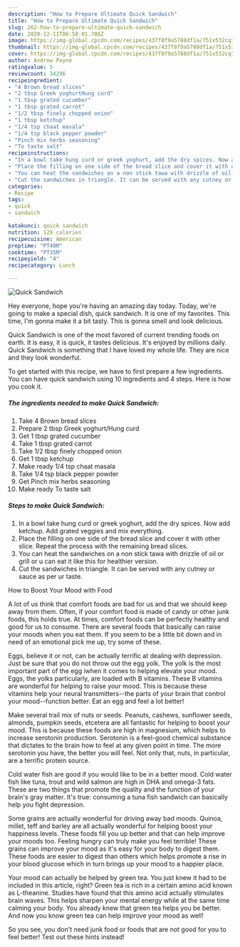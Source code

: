 ```yaml
---
description: "How to Prepare Ultimate Quick Sandwich"
title: "How to Prepare Ultimate Quick Sandwich"
slug: 262-how-to-prepare-ultimate-quick-sandwich
date: 2020-12-11T06:58:01.786Z
image: https://img-global.cpcdn.com/recipes/437f8f9a5788df1a/751x532cq70/quick-sandwich-recipe-main-photo.jpg
thumbnail: https://img-global.cpcdn.com/recipes/437f8f9a5788df1a/751x532cq70/quick-sandwich-recipe-main-photo.jpg
cover: https://img-global.cpcdn.com/recipes/437f8f9a5788df1a/751x532cq70/quick-sandwich-recipe-main-photo.jpg
author: Andrew Payne
ratingvalue: 5
reviewcount: 34296
recipeingredient:
- "4 Brown bread slices"
- "2 tbsp Greek yoghurtHung curd"
- "1 tbsp grated cucumber"
- "1 tbsp grated carrot"
- "1/2 tbsp finely chopped onion"
- "1 tbsp ketchup"
- "1/4 tsp chaat masala"
- "1/4 tsp black pepper powder"
- "Pinch mix herbs seasoning"
- "To taste salt"
recipeinstructions:
- "In a bowl take hung curd or greek yoghurt, add the dry spices. Now add ketchup. Add grated veggies and mix everything."
- "Place the filling on one side of the bread slice and cover it with other slice. Repeat the process with the remaining bread slices."
- "You can heat the sandwiches on a non stick tawa with drizzle of oil or grill or u can eat it like this for healthier version."
- "Cut the sandwiches in triangle. It can be served with any cutney or sauce as per ur taste."
categories:
- Recipe
tags:
- quick
- sandwich

katakunci: quick sandwich 
nutrition: 128 calories
recipecuisine: American
preptime: "PT40M"
cooktime: "PT35M"
recipeyield: "4"
recipecategory: Lunch

---
```



![Quick Sandwich](https://img-global.cpcdn.com/recipes/437f8f9a5788df1a/751x532cq70/quick-sandwich-recipe-main-photo.jpg)

Hey everyone, hope you're having an amazing day today. Today, we're going to make a special dish, quick sandwich. It is one of my favorites. This time, I'm gonna make it a bit tasty. This is gonna smell and look delicious.



Quick Sandwich is one of the most favored of current trending foods on earth. It is easy, it is quick, it tastes delicious. It's enjoyed by millions daily. Quick Sandwich is something that I have loved my whole life. They are nice and they look wonderful.


To get started with this recipe, we have to first prepare a few ingredients. You can have quick sandwich using 10 ingredients and 4 steps. Here is how you cook it.

<!--inarticleads1-->

##### The ingredients needed to make Quick Sandwich:

1. Take 4 Brown bread slices
1. Prepare 2 tbsp Greek yoghurt/Hung curd
1. Get 1 tbsp grated cucumber
1. Take 1 tbsp grated carrot
1. Take 1/2 tbsp finely chopped onion
1. Get 1 tbsp ketchup
1. Make ready 1/4 tsp chaat masala
1. Take 1/4 tsp black pepper powder
1. Get Pinch mix herbs seasoning
1. Make ready To taste salt




<!--inarticleads2-->

##### Steps to make Quick Sandwich:

1. In a bowl take hung curd or greek yoghurt, add the dry spices. Now add ketchup. Add grated veggies and mix everything.
1. Place the filling on one side of the bread slice and cover it with other slice. Repeat the process with the remaining bread slices.
1. You can heat the sandwiches on a non stick tawa with drizzle of oil or grill or u can eat it like this for healthier version.
1. Cut the sandwiches in triangle. It can be served with any cutney or sauce as per ur taste.




How to Boost Your Mood with Food


A lot of us think that comfort foods are bad for us and that we should keep away from them. Often, if your comfort food is made of candy or other junk foods, this holds true. At times, comfort foods can be perfectly healthy and good for us to consume. There are several foods that basically can raise your moods when you eat them. If you seem to be a little bit down and in need of an emotional pick me up, try some of these.

Eggs, believe it or not, can be actually terrific at dealing with depression. Just be sure that you do not throw out the egg yolk. The yolk is the most important part of the egg iwhen it comes to helping elevate your mood. Eggs, the yolks particularly, are loaded with B vitamins. These B vitamins are wonderful for helping to raise your mood. This is because these vitamins help your neural transmitters--the parts of your brain that control your mood--function better. Eat an egg and feel a lot better!

Make several trail mix of nuts or seeds. Peanuts, cashews, sunflower seeds, almonds, pumpkin seeds, etcetera are all fantastic for helping to boost your mood. This is because these foods are high in magnesium, which helps to increase serotonin production. Serotonin is a feel-good chemical substance that dictates to the brain how to feel at any given point in time. The more serotonin you have, the better you will feel. Not only that, nuts, in particular, are a terrific protein source.

Cold water fish are good if you would like to be in a better mood. Cold water fish like tuna, trout and wild salmon are high in DHA and omega-3 fats. These are two things that promote the quality and the function of your brain's gray matter. It's true: consuming a tuna fish sandwich can basically help you fight depression. 

Some grains are actually wonderful for driving away bad moods. Quinoa, millet, teff and barley are all actually wonderful for helping boost your happiness levels. These foods fill you up better and that can help improve your moods too. Feeling hungry can truly make you feel terrible! These grains can improve your mood as it's easy for your body to digest them. These foods are easier to digest than others which helps promote a rise in your blood glucose which in turn brings up your mood to a happier place.

Your mood can actually be helped by green tea. You just knew it had to be included in this article, right? Green tea is rich in a certain amino acid known as L-theanine. Studies have found that this amino acid actually stimulates brain waves. This helps sharpen your mental energy while at the same time calming your body. You already knew that green tea helps you be better. And now you know green tea can help improve your mood as well!

So you see, you don't need junk food or foods that are not good for you to feel better! Test out  these hints  instead!


